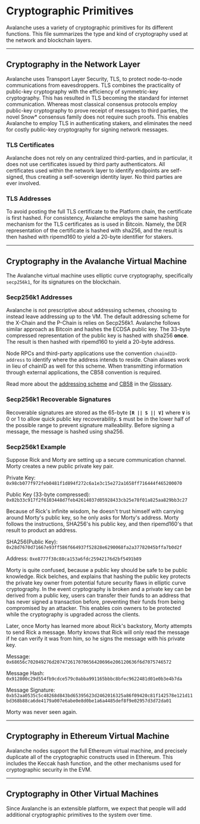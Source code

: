 # Cryptographic Primitives

Avalanche uses a variety of cryptographic primitives for its different functions. This file summarizes the type and kind
of cryptography used at the network and blockchain layers.

***

## Cryptography in the Network Layer

Avalanche uses Transport Layer Security, TLS, to protect node-to-node communications from eavesdroppers.
TLS combines the practicality of public-key cryptography with the efficiency of symmetric-key cryptography.
This has resulted in TLS becoming the standard for internet communication.
Whereas most classical consensus protocols employ public-key cryptography to prove receipt of messages to third parties,
the novel Snow* consensus family does not require such proofs.
This enables Avalanche to employ TLS in authenticating stakers, and eliminates the need for costly public-key cryptography
for signing network messages. 

### TLS Certificates

Avalanche does not rely on any centralized third-parties, and in particular, it does not use certificates issued by
third party authenticators. All certificates used within the network layer to identify endpoints are self-signed,
thus creating a self-sovereign identity layer. No third parties are ever involved.

### TLS Addresses

To avoid posting the full TLS certificate to the Platform chain, the certificate is first hashed.
For consistency, Avalanche employs the same hashing mechanism for the TLS certificates as is used in Bitcoin.
Namely, the DER representation of the certificate is hashed with sha256, and the result is then hashed with ripemd160 to yield a 20-byte identifier for stakers.

***

## Cryptography in the Avalanche Virtual Machine

The Avalanche virtual machine uses elliptic curve cryptography, specifically `secp256k1`, for its signatures on the blockchain.

### Secp256k1 Addresses

Avalanche is not prescriptive about addressing schemes, choosing to instead leave addressing up to the VM. The default addressing scheme for the X-Chain and the P-Chain is relies on Secp256k1. Avalanche follows similar approach as Bitcoin and hashes the ECDSA public key. The 33-byte compressed representation of the public key is hashed with sha256 **once**. The result is then hashed with ripemd160 to yield a 20-byte address. 

Node RPCs and third-party applications use the convention `chaindID-address` to identify where the address intends to reside. Chain aliases work in lieu of chainID as well for this scheme. When transmitting information through external applications, the CB58 convention is required.

Read more about the [addressing scheme](../glossary/#address) and [CB58](../glossary/#cb58) in the [Glossary](../glossary/). 

### Secp256k1 Recoverable Signatures

Recoverable signatures are stored as the 65-byte **`[R || S || V]`** where **`V`** is 0 or 1 to allow quick public key recoverability. **`S`** must be in the lower half of the possible range to prevent signature malleability. Before signing a message, the message is hashed using sha256.

### Secp256k1 Example

Suppose Rick and Morty are setting up a secure communication channel. Morty creates a new public private key pair.

Private Key: `0x98cb077f972feb0481f1d894f272c6a1e3c15e272a1658ff716444f465200070`

Public Key (33-byte compressed): `0x02b33c917f2f6103448d7feb42614037d05928433cb25e78f01a825aa829bb3c27`

Because of Rick's infinite wisdom, he doesn't trust himself with carrying around Morty's public key, so he only asks for Morty's address. Morty follows the instructions, SHA256's his public key, and then ripemd160's that result to product an address.

SHA256(Public Key): `0x28d7670d71667e93ff586f664937f52828e6290068fa2a37782045bffa7b0d2f`

Address: `0xe8777f38c88ca153a6fdc25942176d2bf5491b89`

Morty is quite confused, because a public key should be safe to be public knowledge. Rick belches, and explains that hashing the public key protects the private key owner from potential future security flaws in elliptic curve cryptography. In the event cryptography is broken and a private key can be derived from a public key, users can transfer their funds to an address that has never signed a transaction before, preventing their funds from being compromised by an attacker. This enables coin owners to be protected while the cryptography is upgraded across the clients. 

Later, once Morty has learned more about Rick's backstory, Morty attempts to send Rick a message. Morty knows that Rick will only read the message if he can verify it was from him, so he signs the message with his private key.

Message: `0x68656c702049276d207472617070656420696e206120636f6d7075746572`

Message Hash: `0x912800c29d554fb9cdce579c0abba991165bbbc8bfec9622481d01e0b3e4b7da`

Message Signature: `0xb52aa0535c5c48268d843bd65395623d2462016325a86f09420c81f142578e121d11bd368b88ca6de4179a007e6abe0e8d0be1a6a4485def8f9e02957d3d72da01`

Morty was never seen again.

***

## Cryptography in Ethereum Virtual Machine

Avalanche nodes support the full Ethereum virtual machine, and precisely duplicate all of the cryptographic constructs used in Ethereum.
This includes the Keccak hash function, and the other mechanisms used for cryptographic security in the EVM.

***

## Cryptography in Other Virtual Machines

Since Avalanche is an extensible platform, we expect that people will add additional cryptographic primitives to the system over time.
